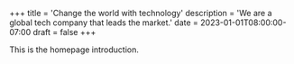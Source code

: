 +++
title = 'Change the world with technology'
description = 'We are a global tech company that leads the market.'
date = 2023-01-01T08:00:00-07:00
draft = false
+++

This is the homepage introduction.
